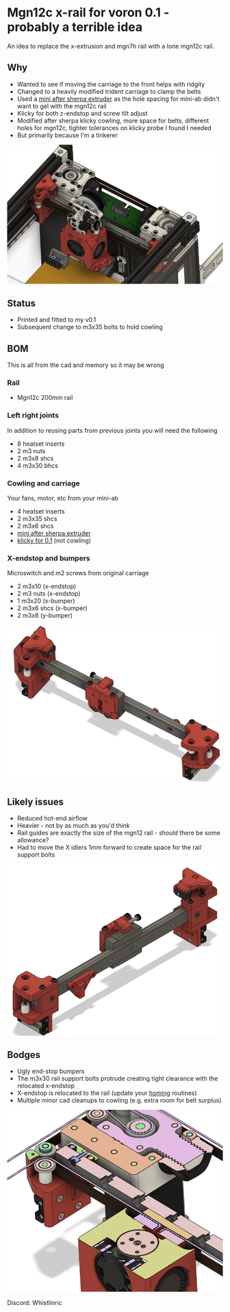 
# Mgn12c x-rail for voron 0.1 - probably a terrible idea
An idea to replace the x-extrusion and mgn7h rail with a lone mgn12c rail.

## Why
- Wanted to see if moving the carriage to the front helps with ridgity
- Changed to a heavily modified trident carriage to clamp the belts
- Used a [mini after sherpa extruder](https://github.com/KurioHonoo/Mini-AfterSherpa) as the hole spacing for mini-ab didn't want to gel with the mgn12c rail
- Klicky for both z-endstop and screw tilt adjust
- Modified after sherpa klicky cowling, more space for belts, different holes for mgn12c, tighter tolerances on klicky probe I found I needed
- But primarily because I'm a tinkerer

![Overview](Images/Overview.png)

## Status
- Printed and fitted to my v0.1
- Subsequent change to m3x35 bolts to hold cowling

## BOM
This is all from the cad and memory so it may be wrong

### Rail
- Mgn12c 200mm rail

### Left right joints
In addition to reusing parts from previous joints you will need the following
- 8 heatset inserts
- 2 m3 nuts
- 2 m3x8 shcs
- 4 m3x30 bhcs

### Cowling and carriage
Your fans, motor, etc from your mini-ab
- 4 heatset inserts
- 2 m3x35 shcs
- 2 m3x6 shcs
- [mini after sherpa extruder](https://github.com/KurioHonoo/Mini-AfterSherpa)
- [klicky for 0.1](https://github.com/jlas1/Klicky-Probe) (not cowling)

### X-endstop and bumpers
Microswitch and m2 screws from original carriage
- 2 m3x10 (x-endstop)
- 2 m3 nuts (x-endstop)
- 1 m3x20 (x-bumper)
- 2 m3x6 shcs (x-bumper)
- 2 m3x8 (y-bumper)

![RailAssembly](Images/RailAssembly.png)

## Likely issues
- Reduced hot-end airflow
- Heavier - not by as much as you'd think
- Rail guides are exactly the size of the mgn12 rail - should there be some allowance?
- Had to move the X idlers 1mm forward to create space for the rail support bolts

![RailAssemblyRear](Images/RailAssemblyRear.png)

## Bodges
- Ugly end-stop bumpers
- The m3x30 rail support bolts protrude creating tight clearance with the relocated x-endstop
- X-endstop is relocated to the rail (update your [homing](https://github.com/richardjm/voron0pi-klipper-backup) routines)
- Multiple minor cad cleanups to cowling (e.g. extra room for belt surplus)

![RailSupport](Images/RailSupport.png)

Discord: Whistlinric
